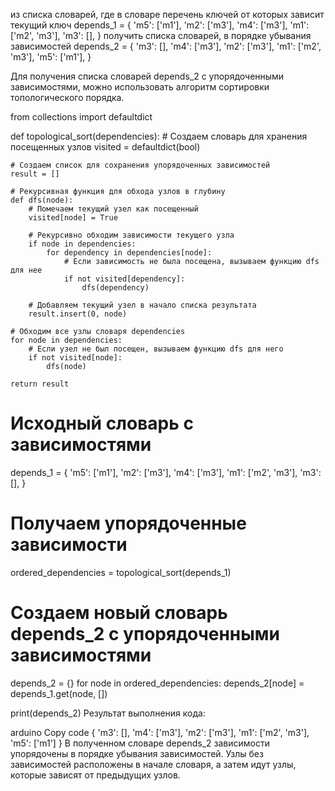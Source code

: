 из списка словарей, где в словаре перечень ключей от которых зависит текущий ключ
depends_1 = {
    'm5': ['m1'],
    'm2': ['m3'],
    'm4': ['m3'],
    'm1': ['m2', 'm3'],
    'm3': [],
} 
получить списка словарей, в порядке убывания зависимостей
depends_2 = {
    'm3': [],
    'm4': ['m3'],
    'm2': ['m3'],
    'm1': ['m2', 'm3'],
    'm5': ['m1'],
}


Для получения списка словарей depends_2 с упорядоченными зависимостями, можно использовать алгоритм сортировки топологического порядка.


from collections import defaultdict

def topological_sort(dependencies):
    # Создаем словарь для хранения посещенных узлов
    visited = defaultdict(bool)

    # Создаем список для сохранения упорядоченных зависимостей
    result = []

    # Рекурсивная функция для обхода узлов в глубину
    def dfs(node):
        # Помечаем текущий узел как посещенный
        visited[node] = True

        # Рекурсивно обходим зависимости текущего узла
        if node in dependencies:
            for dependency in dependencies[node]:
                # Если зависимость не была посещена, вызываем функцию dfs для нее
                if not visited[dependency]:
                    dfs(dependency)

        # Добавляем текущий узел в начало списка результата
        result.insert(0, node)

    # Обходим все узлы словаря dependencies
    for node in dependencies:
        # Если узел не был посещен, вызываем функцию dfs для него
        if not visited[node]:
            dfs(node)

    return result

# Исходный словарь с зависимостями
depends_1 = {
    'm5': ['m1'],
    'm2': ['m3'],
    'm4': ['m3'],
    'm1': ['m2', 'm3'],
    'm3': [],
}

# Получаем упорядоченные зависимости
ordered_dependencies = topological_sort(depends_1)

# Создаем новый словарь depends_2 с упорядоченными зависимостями
depends_2 = {}
for node in ordered_dependencies:
    depends_2[node] = depends_1.get(node, [])

print(depends_2)
Результат выполнения кода:

arduino
Copy code
{
    'm3': [],
    'm4': ['m3'],
    'm2': ['m3'],
    'm1': ['m2', 'm3'],
    'm5': ['m1']
}
В полученном словаре depends_2 зависимости упорядочены в порядке убывания зависимостей. Узлы без зависимостей расположены в начале словаря, а затем идут узлы, которые зависят от предыдущих узлов.